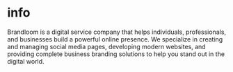 # info
Brandloom is a digital service company that helps individuals, professionals, and businesses build a powerful online presence. We specialize in creating and managing social media pages, developing modern websites, and providing complete business branding solutions to help you stand out in the digital world.  
